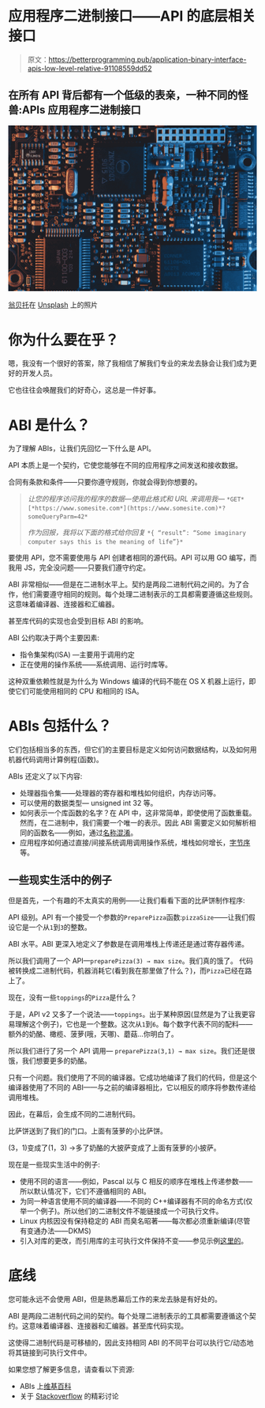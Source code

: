 # 应用程序二进制接口——API 的底层相关接口

> 原文：<https://betterprogramming.pub/application-binary-interface-apis-low-level-relative-91108559dd52>

## 在所有 API 背后都有一个低级的表亲，一种不同的怪兽:APIs 应用程序二进制接口

![](img/7d4a67ed1a8aea9891d8900cfef8ebd3.png)

[翁贝托](https://unsplash.com/@umby?utm_source=unsplash&utm_medium=referral&utm_content=creditCopyText)在 [Unsplash](https://unsplash.com/s/photos/chip?utm_source=unsplash&utm_medium=referral&utm_content=creditCopyText) 上的照片

# 你为什么要在乎？

嗯，我没有一个很好的答案，除了我相信了解我们专业的来龙去脉会让我们成为更好的开发人员。

它也往往会唤醒我们的好奇心，这总是一件好事。

# ABI 是什么？

为了理解 ABIs，让我们先回忆一下什么是 API。

API 本质上是一个契约，它使您能够在不同的应用程序之间发送和接收数据。

合同有条款和条件——只要你遵守规则，你就会得到你想要的。

> *让您的程序访问我的程序的数据—使用此格式和 URL 来调用我—* `*GET* [*https://www.somesite.com*](https://www.somesite.com)*?someQueryParm=42*`
> 
> *作为回报，我将以下面的格式给你回复* `*{ “result”: “Some imaginary computer says this is the meaning of life”}*`

要使用 API，您不需要使用与 API 创建者相同的源代码。API 可以用 GO 编写，而我用 JS，完全没问题——只要我们遵守约定。

ABI 非常相似——但是在二进制水平上。契约是两段二进制代码之间的。为了合作，他们需要遵守相同的规则。每个处理二进制表示的工具都需要遵循这些规则。这意味着编译器、连接器和汇编器。

甚至库代码的实现也会受到目标 ABI 的影响。

ABI 公约取决于两个主要因素:

*   指令集架构(ISA) —主要用于调用约定
*   正在使用的操作系统——系统调用、运行时库等。

这种双重依赖性就是为什么为 Windows 编译的代码不能在 OS X 机器上运行，即使它们可能使用相同的 CPU 和相同的 ISA。

# ABIs 包括什么？

它们包括相当多的东西，但它们的主要目标是定义如何访问数据结构，以及如何用机器代码调用计算例程(函数)。

ABIs 还定义了以下内容:

*   处理器指令集——处理器的寄存器和堆栈如何组织，内存访问等。
*   可以使用的数据类型— unsigned int 32 等。
*   如何表示一个库函数的名字？在 API 中，这非常简单，即使使用了函数重载。然而，在二进制中，我们需要一个唯一的表示。因此 ABI 需要定义如何解析相同的函数名——例如，通过[名称混淆](https://en.wikipedia.org/wiki/Name_mangling)。
*   应用程序如何通过直接/间接系统调用调用操作系统，堆栈如何增长，[字节序](https://en.wikipedia.org/wiki/Endianness)等。

## 一些现实生活中的例子

但是首先，一个有趣的不太真实的用例——让我们看看下面的比萨饼制作程序:

API 级别。API 有一个接受一个参数的`PreparePizza`函数:`pizzaSize`——让我们假设它是一个从`1`到`3`的整数。

ABI 水平。ABI 更深入地定义了参数是在调用堆栈上传递还是通过寄存器传递。

所以我们调用了一个 API—`preparePizza(3) → max size`。我们真的饿了。
代码被转换成二进制代码，机器消耗它(看到我在那里做了什么？)，而`Pizza`已经在路上了。

现在，没有一些`toppings`的`Pizza`是什么？

于是，API v2 又多了一个说法——`toppings`。出于某种原因(显然是为了让我更容易理解这个例子)，它也是一个整数。这次从`1`到`6`。每个数字代表不同的配料——额外的奶酪、橄榄、菠萝(哦，天哪)、蘑菇...你明白了。

所以我们进行了另一个 API 调用— `preparePizza(3,1) → max size`。我们还是很饿，我们想要更多的奶酪。

只有一个问题。我们使用了不同的编译器。它成功地编译了我们的代码，但是这个编译器使用了不同的 ABI——与之前的编译器相比，它以相反的顺序将参数传递给调用堆栈。

因此，在幕后，会生成不同的二进制代码。

比萨饼送到了我们的门口。上面有菠萝的小比萨饼。

(3，1)变成了(1，3) →多了奶酪的大披萨变成了上面有菠萝的小披萨。

现在是一些现实生活中的例子:

*   使用不同的语言——例如，Pascal 以与 C 相反的顺序在堆栈上传递参数——所以默认情况下，它们不遵循相同的 ABI。
*   为同一种语言使用不同的编译器——不同的 C++编译器有不同的命名方式(仅举一个例子)。所以他们的二进制文件不能链接成一个可执行文件。
*   Linux 内核因没有保持稳定的 ABI 而臭名昭著——每次都必须重新编译(尽管有变通办法——DKMS)
*   引入对库的更改，而引用库的主可执行文件保持不变——参见示例[这里的](https://stackoverflow.com/questions/2171177/what-is-an-application-binary-interface-abi/54967743#54967743)。

# 底线

您可能永远不会使用 ABI，但是熟悉幕后工作的来龙去脉是有好处的。

ABI 是两段二进制代码之间的契约。每个处理二进制表示的工具都需要遵循这个契约。这意味着编译器、连接器和汇编器。甚至库代码实现。

这使得二进制代码是可移植的，因此支持相同 ABI 的不同平台可以执行它/动态地将其链接到可执行文件中。

如果您想了解更多信息，请查看以下资源:

*   ABIs 上[维基百科](https://en.wikipedia.org/wiki/Application_binary_interface)
*   关于 [Stackoverflow](https://stackoverflow.com/questions/2171177/what-is-an-application-binary-interface-abi) 的精彩讨论